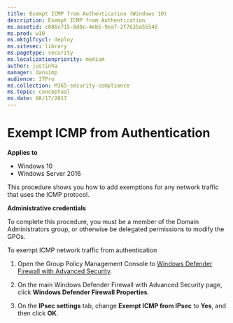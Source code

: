 ```yaml
---
title: Exempt ICMP from Authentication (Windows 10)
description: Exempt ICMP from Authentication
ms.assetid: c086c715-8d0c-4eb5-9ea7-2f7635a55548
ms.prod: w10
ms.mktglfcycl: deploy
ms.sitesec: library
ms.pagetype: security
ms.localizationpriority: medium
author: justinha
manager: dansimp
audience: ITPro
ms.collection: M365-security-compliance
ms.topic: conceptual
ms.date: 08/17/2017
---
```


# Exempt ICMP from Authentication

**Applies to**
-   Windows 10
-   Windows Server 2016

This procedure shows you how to add exemptions for any network traffic that uses the ICMP protocol.

**Administrative credentials**

To complete this procedure, you must be a member of the Domain Administrators group, or otherwise be delegated permissions to modify the GPOs.

To exempt ICMP network traffic from authentication

1. Open the Group Policy Management Console to [Windows Defender Firewall with Advanced Security](open-the-group-policy-management-console-to-windows-firewall-with-advanced-security.md).

2.  On the main Windows Defender Firewall with Advanced Security page, click **Windows Defender Firewall Properties**.

3.  On the **IPsec settings** tab, change **Exempt ICMP from IPsec** to **Yes**, and then click **OK**.

